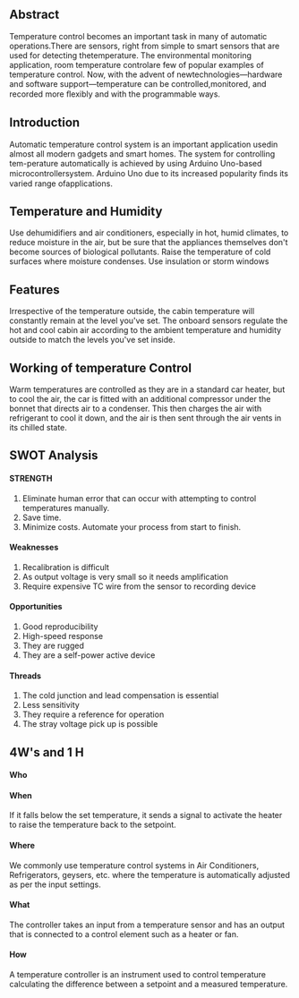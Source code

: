 
## Abstract
Temperature control becomes an important task in many of automatic operations.There are sensors, right from simple 
to smart sensors that are used for detecting thetemperature. The environmental monitoring application, room temperature 
controlare few of popular examples of temperature control. Now, with the advent of newtechnologies—hardware and software support—temperature 
can be controlled,monitored, and recorded more ﬂexibly and with the programmable ways.
## Introduction
Automatic temperature control system is an important application usedin almost all modern 
gadgets and smart homes. The system for controlling tem-perature automatically is achieved by using Arduino Uno-based 
microcontrollersystem. Arduino Uno due to its increased popularity ﬁnds its varied range ofapplications.
## Temperature and Humidity
Use dehumidifiers and air conditioners, especially in hot, humid climates, to reduce moisture in the air, 
but be sure that the appliances themselves don't become sources of biological pollutants. Raise the temperature 
of cold surfaces where moisture condenses. Use insulation or storm windows
## Features
Irrespective of the temperature outside, the cabin temperature will constantly remain at the level you've set. 
The onboard sensors regulate the hot and cool cabin air according to the ambient temperature and humidity outside to 
match the levels you've set inside.
## Working of temperature Control
Warm temperatures are controlled as they are in a standard car heater, but to cool the air, the car is fitted with an additional 
compressor under the bonnet that directs air to a condenser. This then charges the air with refrigerant to cool it down, and the air 
is then sent through the air vents in its chilled state.
## SWOT Analysis
#### STRENGTH 
1) Eliminate human error that can occur with attempting to control temperatures manually. 
2) Save time. 
3) Minimize costs. Automate your process from start to finish.
#### Weaknesses
1) Recalibration is difficult
2) As output voltage is very small so it needs amplification
3) Require expensive TC wire from the sensor to recording device
#### Opportunities
1) Good reproducibility
2) High-speed response
3) They are rugged
4) They are a self-power active device
#### Threads
1) The cold junction and lead compensation is essential
2) Less sensitivity
3) They require a reference for operation
4) The stray voltage pick up is possible
## 4W's and 1 H
#### Who
#### When
If it falls below the set temperature, it sends a signal to activate the heater to raise the temperature back to the setpoint.
#### Where
We commonly use temperature control systems in Air Conditioners, Refrigerators, geysers, etc. 
where the temperature is automatically adjusted as per the input settings.
#### What
The controller takes an input from a temperature sensor and has an output that is connected to a control element such as a heater or fan.
#### How
A temperature controller is an instrument used to control temperature calculating the difference between a setpoint and a measured temperature.
